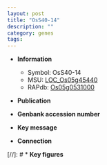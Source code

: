 ```yaml
---
layout: post
title: "OsS40-14"
description: ""
category: genes
tags: 
---
```


* **Information**  
    + Symbol: OsS40-14  
    + MSU: [LOC_Os05g45440](http://rice.uga.edu/cgi-bin/ORF_infopage.cgi?orf=LOC_Os05g45440)  
    + RAPdb: [Os05g0531000](http://rapdb.dna.affrc.go.jp/viewer/gbrowse_details/irgsp1?name=Os05g0531000)  

* **Publication**  

* **Genbank accession number**  

* **Key message**  

* **Connection**  

[//]: # * **Key figures**  


